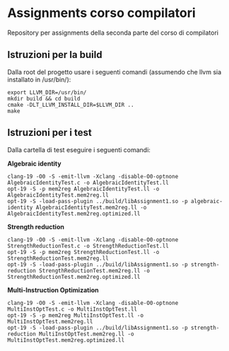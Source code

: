 # Assignments corso compilatori
Repository per assignments della seconda parte del corso di compilatori

## Istruzioni per la build
Dalla root del progetto usare i seguenti comandi  (assumendo che llvm sia installato in /usr/bin/):

```
export LLVM_DIR=/usr/bin/
mkdir build && cd build
cmake -DLT_LLVM_INSTALL_DIR=$LLVM_DIR ..
make
```

## Istruzioni per i test
Dalla cartella di test eseguire i seguenti comandi:

**Algebraic identity**
```
clang-19 -O0 -S -emit-llvm -Xclang -disable-O0-optnone AlgebraicIdentityTest.c -o AlgebraicIdentityTest.ll
opt-19 -S -p mem2reg AlgebraicIdentityTest.ll -o AlgebraicIdentityTest.mem2reg.ll
opt-19 -S -load-pass-plugin ../build/libAssignment1.so -p algebraic-identity AlgebraicIdentityTest.mem2reg.ll -o AlgebraicIdentityTest.mem2reg.optimized.ll
```

**Strength reduction**
```
clang-19 -O0 -S -emit-llvm -Xclang -disable-O0-optnone StrengthReductionTest.c -o StrengthReductionTest.ll
opt-19 -S -p mem2reg StrengthReductionTest.ll -o StrengthReductionTest.mem2reg.ll
opt-19 -S -load-pass-plugin ../build/libAssignment1.so -p strength-reduction StrengthReductionTest.mem2reg.ll -o StrengthReductionTest.mem2reg.optimized.ll
```

**Multi-Instruction Optimization**
```
clang-19 -O0 -S -emit-llvm -Xclang -disable-O0-optnone MultiInstOptTest.c -o MultiInstOptTest.ll
opt-19 -S -p mem2reg MultiInstOptTest.ll -o MultiInstOptTest.mem2reg.ll
opt-19 -S -load-pass-plugin ../build/libAssignment1.so -p strength-reduction MultiInstOptTest.mem2reg.ll -o MultiInstOptTest.mem2reg.optimized.ll
```